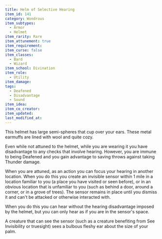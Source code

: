 ```yaml
---
title: Helm of Selective Hearing
item_id: 141
category: Wondrous
item_subtypes:
  - Armor
  - Helmet
item_rarity: Rare
item_attunement: true
item_requirement:
item_curse: false
item_classes:
  - Bard
  - Wizard
item_school: Divination
item_role:
  - Utility
item_damage:
tags:
  - Deafened
  - Disadvantage
  - Sound
item_idea:
item_co_creator:
item_updated:
last_modified_at:
---
```


This helmet has large semi-spheres that cup over your ears. These metal earmuffs are lined with wool and quite cozy.

Even while not attuned to the helmet, while you are wearing it you have disadvantage to any checks that involve hearing. However, you are immune to being Deafened and you gain advantage to saving throws against taking Thunder damage.

When you are attuned, as an action you can focus your hearing in another location. When you do this you create an invisible sensor within 1 mile in a location familiar to you (a place you have visited or seen before), or in an obvious location that is unfamiliar to you (such as behind a door, around a corner, or in a grove of trees). The sensor remains in place until you dismiss it and can't be attacked or otherwise interacted with.

When you do this you can hear without the hearing disadvantage imposed by the helmet, but you can only hear as if you are in the sensor's space.

A creature that can see the sensor (such as a creature benefiting from See Invisibility or truesight) sees a bulbous fleshy ear about the size of your palm.
